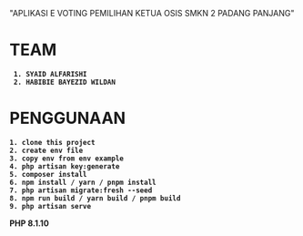 "APLIKASI E VOTING PEMILIHAN KETUA OSIS SMKN 2 PADANG PANJANG"

<h1><b>TEAM<b></h1>
    
```
 1. SYAID ALFARISHI
 2. HABIBIE BAYEZID WILDAN
```

<h1><b>PENGGUNAAN<b></h1>

```
1. clone this project
2. create env file
3. copy env from env example
4. php artisan key:generate
5. composer install
6. npm install / yarn / pnpm install
7. php artisan migrate:fresh --seed
8. npm run build / yarn build / pnpm build
9. php artisan serve
```
PHP 8.1.10
